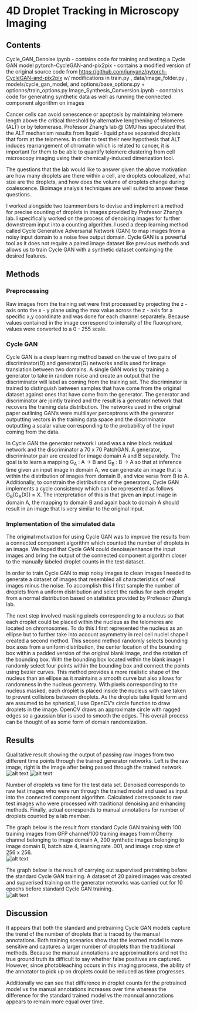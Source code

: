# 4D Droplet Tracking in Microscopy Imaging

## Contents
Cycle_GAN_Denoise.ipynb - contains code for training and testing a Cycle GAN model
pytorch-CycleGAN-and-pix2pix - contains a modified version of the original source code from https://github.com/junyanz/pytorch-CycleGAN-and-pix2pix w/ modifications in train.py , data/image_folder.py , models/cycle_gan_model, and options/base_options.py + optionns/train_options.py
Image_Synthesis_Conversion.ipynb - conntains code for generating synthetic data as well as running the connected component algorithm on images

Cancer cells can avoid senescence or apoptosis by maintaining telomere length above the critical threshold by alternative lengthening of telomeres (ALT) or by telomerase. Professor Zhang’s lab @ CMU has speculated that the ALT mechanism results from liquid - liquid phase separated droplets that form at the telomeres. In order to test their new hypothesis that ALT induces rearrangement of chromatin which is related to cancer, it is important for them to be able to quantify telomere clustering from cell microscopy imaging using their chemically-induced dimerization tool. <br>

The questions that the lab would like to answer given the above motivation are how many droplets are there within a cell, are droplets colocalized, what size are the droplets, and how does the volume of droplets change during coalescence. Bioimage analysis techniques are well suited to answer these questions. <br>

I worked alongside two teammembers to devise and implement a method for precise counting of droplets in images provided by Professor Zhang’s lab. I specifically worked on the process of denoising images for further downstream input into a counting algorithm. I used a deep learning method called Cycle Generative Adversarial Network (GAN) to map images from a noisy input domain to a noise free output domain. Cycle GAN is a powerful tool as it does not require a paired image dataset like previous methods and allows us to train Cycle GAN with a synthetic dataset containging the desired features.

## Methods
### Preprocessing 
Raw images from the training set were first processed by projecting the z - axis onto the x - y plane using the max value across the z - axis for a specific x,y coordinate and was done for each channel separately. Because values contained in the image correspond to intensity of the fluorophore, values were converted to a 0 - 255 scale. 

### Cycle GAN
Cycle GAN is a deep learning method based on the use of two pairs of discriminator(D) and generator(G) networks and is used for image translation between two domains. A single GAN works by training a generator to take in random noise and create an output that the discriminator will label as coming from the training set. The discriminator is trained to distinguish between samples that have come from the original dataset against ones that have come from the generator. The generator and discriminator are jointly trained and the result is a generator network that recovers the training data distribution. The networks used in the original paper outlining GAN’s were multilayer perceptrons with the generator outputting vectors in the training data space and the discriminator outputting a scalar value corresponding to the probability of the input coming from the data.

In Cycle GAN the generator network I used was a nine block residual network and the discriminator a 70 x 70 PatchGAN. A generator, discriminator pair are created for image domain A and B separately. The goal is to learn a mapping G<sub>A</sub> : A → B and G<sub>B</sub> : B → A so that at inference time given an input image in domain A, we can generate an image that is within the distribution of images from domain B, and vice versa from B to A. Additionally, to constrain the distributions of the generators, Cycle GAN implements a cycle consistency which can be represented as follows G<sub>B</sub>(G<sub>A</sub>(X)) ≈ X. The interpretation of this is that given an input image in domain A, the mapping to domain B and again back to domain A should result in an image that is very similar to the original input.
 
### Implementation of the simulated data 	
The original motivation for using Cycle GAN was to improve the results from a connected component algorithm which counted the number of droplets in an image. We hoped that Cycle GAN could denoise/enhance the input images and bring the output of the connected component algorithm closer to the manually labeled droplet counts in the test dataset.

In order to train Cycle GAN to map noisy images to clean images I needed to generate a dataset of images that resembled all characteristics of real images minus the noise. To accomplish this I first sample the number of droplets from a uniform distribution and select the radius for each droplet from a normal distribution based on statistics provided by Professor Zhang’s lab.

The next step involved masking pixels corresponding to a nucleus so that each droplet could be placed within the nucleus as the telomeres are located on chromosomes. To do this I first represented the nucleus as an ellipse but to further take into account asymmetry in real cell nuclei shape I created a second method. This second method randomly selects bounding box axes from a uniform distribution, the center location of the bounding box within a padded version of the original blank image, and the rotation of the bounding box. With the bounding box located within the blank image I randomly select four points within the bounding box and connect the points using bezier curves. This method provides a more realistic shape of the nucleus than an ellipse as it maintains a smooth curve but also allows for randomness in the nucleus geometry. With pixels corresponding to the nucleus masked, each droplet is placed inside the nucleus with care taken to prevent collisions between droplets. As the droplets take liquid form and are assumed to be spherical, I use OpenCV’s circle function to draw droplets in the image. OpenCV draws an approximate circle with ragged edges so a gaussian blur is used to smooth the edges. This overall process can be thought of as some form of domain randomization.


## Results

Qualitative result showing the output of passing raw images from two different time points through the trained generator networks. Left is the raw image, right is the image after being passed through the trained network. <br>
![alt text](https://github.com/EvanTrop/4D-Droplet-Tracking-in-Microscopy-Imaging/blob/main/Raw_Denoise_0.png)
![alt text](https://github.com/EvanTrop/4D-Droplet-Tracking-in-Microscopy-Imaging/blob/main/Raw_Denoise_1.png)

Number of droplets vs time for the test data set. Denoised corresponds to raw test images who were run through the trained model and used as input into the connected component algorithm. Calculated corresponds to raw test images who were processed with traditional denoising and enhancing methods. Finally, actual corresponds to manual annotations for number of droplets counted by a lab member.

The graph below is the result from standard Cycle GAN training with 100 training images from GFP channel/100 training images from mCherry channel belonging to image domain A, 200 synthetic images belonging to image domain B, batch size 4, learning rate .001, and image crop size of 256 x 256. <br>
![alt text](https://github.com/EvanTrop/4D-Droplet-Tracking-in-Microscopy-Imaging/blob/main/Standard_Training.png)

The graph below is the result of carrying out supervised pretraining before the standard Cycle GAN training. A dataset of 20 paired images was created and supverised training on the generator networks was carried out for 10 epochs before standard Cycle GAN training.<br>
![alt text](https://github.com/EvanTrop/4D-Droplet-Tracking-in-Microscopy-Imaging/blob/main/Supervised_Pretraining.png)

## Discussion
It appears that both the standard and pretraining Cycle GAN models capture the trend of the number of droplets that is traced by the manual annotations. Both training scenarios show that the learned model is more sensitive and captures a larger number of droplets than the traditional methods. Because the manual annotations are approximatitons and not the true ground truth its difficult to say whether false positives are captured. However, since photobleaching occurs in this imaging process, the ability of the annotator to pick up on droplets could be reduced as time progresses. 

Additionally we can see that difference in droplet counts for the pretrained model vs the manual annotations increases over time whereas the difference for the standard trained model vs the mannual annotations appears to remain more equal over time.
